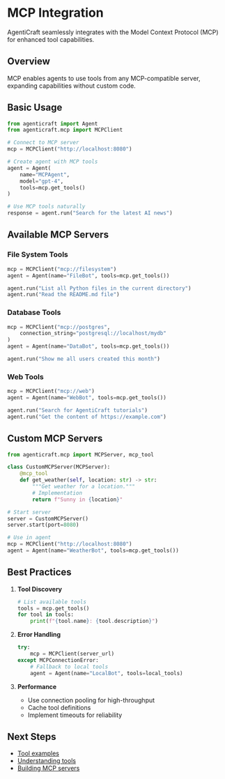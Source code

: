# MCP Integration

AgentiCraft seamlessly integrates with the Model Context Protocol (MCP) for enhanced tool capabilities.

## Overview

MCP enables agents to use tools from any MCP-compatible server, expanding capabilities without custom code.

## Basic Usage

```python
from agenticraft import Agent
from agenticraft.mcp import MCPClient

# Connect to MCP server
mcp = MCPClient("http://localhost:8080")

# Create agent with MCP tools
agent = Agent(
    name="MCPAgent",
    model="gpt-4",
    tools=mcp.get_tools()
)

# Use MCP tools naturally
response = agent.run("Search for the latest AI news")
```

## Available MCP Servers

### File System Tools
```python
mcp = MCPClient("mcp://filesystem")
agent = Agent(name="FileBot", tools=mcp.get_tools())

agent.run("List all Python files in the current directory")
agent.run("Read the README.md file")
```

### Database Tools
```python
mcp = MCPClient("mcp://postgres", 
    connection_string="postgresql://localhost/mydb"
)
agent = Agent(name="DataBot", tools=mcp.get_tools())

agent.run("Show me all users created this month")
```

### Web Tools
```python
mcp = MCPClient("mcp://web")
agent = Agent(name="WebBot", tools=mcp.get_tools())

agent.run("Search for AgentiCraft tutorials")
agent.run("Get the content of https://example.com")
```

## Custom MCP Servers

```python
from agenticraft.mcp import MCPServer, mcp_tool

class CustomMCPServer(MCPServer):
    @mcp_tool
    def get_weather(self, location: str) -> str:
        """Get weather for a location."""
        # Implementation
        return f"Sunny in {location}"

# Start server
server = CustomMCPServer()
server.start(port=8080)

# Use in agent
mcp = MCPClient("http://localhost:8080")
agent = Agent(name="WeatherBot", tools=mcp.get_tools())
```

## Best Practices

1. **Tool Discovery**
   ```python
   # List available tools
   tools = mcp.get_tools()
   for tool in tools:
       print(f"{tool.name}: {tool.description}")
   ```

2. **Error Handling**
   ```python
   try:
       mcp = MCPClient(server_url)
   except MCPConnectionError:
       # Fallback to local tools
       agent = Agent(name="LocalBot", tools=local_tools)
   ```

3. **Performance**
   - Use connection pooling for high-throughput
   - Cache tool definitions
   - Implement timeouts for reliability

## Next Steps

- [Tool examples](../examples/provider-switching.md)
- [Understanding tools](../concepts/tools.md)
- [Building MCP servers](../plugins/creating-plugins.md)
